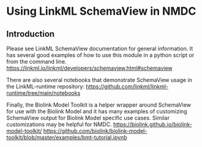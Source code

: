 # Using LinkML SchemaView in NMDC

## Introduction

Please see LinkML SchemaView documentation for general information.
It has several good examples of how to use this module in a python script or from the command line.
https://linkml.io/linkml/developers/schemaview.html#schemaview

There are also several notebooks that demonstrate SchemaView usage in the LinkML-runtime repository:
https://github.com/linkml/linkml-runtime/tree/main/notebooks

Finally, the Biolink Model Toolkit is a helper wrapper around SchemaView for use with the Biolink Model and it
has many examples of customizing SchemaView output for Biolink Model specific use cases.  Similar customizations
may be helpful for NMDC.
https://biolink.github.io/biolink-model-toolkit/
https://github.com/biolink/biolink-model-toolkit/blob/master/examples/bmt-tutorial.ipynb


